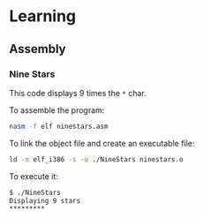 # Learning

## Assembly

### Nine Stars

This code displays 9 times the `*` char.

To assemble the program:

````bash
nasm -f elf ninestars.asm
````

To link the object file and create an executable file:

````bash
ld -m elf_i386 -s -o ./NineStars ninestars.o
````

To execute it:

````bash
$ ./NineStars 
Displaying 9 stars
*********
````